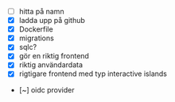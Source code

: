 - [ ] hitta på namn
- [x] ladda upp på github
- [x] Dockerfile
- [x] migrations
- [x] sqlc?
- [x] gör en riktig frontend
- [x] riktig användardata
- [x] rigtigare frontend med typ interactive islands
- [~] oidc provider
